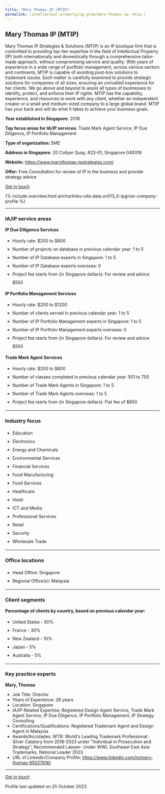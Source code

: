 ```yaml
---
title: 'Mary Thomas IP (MTIP)'
permalink: /intellectual-property/ip-grow/mary-thomas-ip--mtip-/
---
```


## Mary Thomas IP (MTIP)

Mary Thomas IP Strategies & Solutions (MTIP) is an IP boutique firm that is committed to providing top-tier expertise in the field of Intellectual Property (IP) both internationally and domestically through a comprehensive tailor-made approach, without compromising service and quality.
With years of experience in a wide range of portfolio management, across various sectors and continents, MTIP is capable of avoiding post-box solutions to trademark issues. Each matter is carefully examined to provide strategic solutions for companies of all sizes, ensuring an unrivalled experience for her clients. 
We go above and beyond to assist all types of businesses to identify, protect, and enforce their IP rights. MTIP has the capability, experience, and resources to work with any client, whether an independent creator or a small and medium-sized company to a large global brand. MTIP has your back and will do what it takes to achieve your business goals.

<b>Year established in Singapore:</b> 2018

<b>Top focus areas for IA/IP services:</b> Trade Mark Agent Service, IP Due Diligence, IP Portfolio Management

<b>Type of organization:</b> SME

<b>Address in Singapore:</b> 20 Collyer Quay, #23-01, Singapore 049319

<b>Website:</b> <a href='https://www.marythomas-ipstrategies.com/'>https://www.marythomas-ipstrategies.com/</a>

<b>Offer:</b> Free Consultation for review of IP in the business and provide strategy advice

<a class='btn' href='https://form.gov.sg/651116b54fec5f001271017e' target='_blank' rel='noopener'>Get in touch</a>

{% include overview.html anchorlinks=site.data.ov013_0-ipgrow-company-profile %}

---
<a name='ip-related-service-areas'></a>
### IA/IP service areas

**IP Due Diligence Services**

<ul>
<li style='line-height: 27px; margin: 0px 0px !important'>Hourly rate:  $200 to $800</li>
<li style='line-height: 27px; margin: 0px 0px !important'>Number of projects on database in previous calendar year: 1 to 5</li>
<li style='line-height: 27px; margin: 0px 0px !important'>Number of IP Database experts in Singapore: 1 to 5</li>
<li style='line-height: 27px; margin: 0px 0px !important'>Number of IP Database experts overseas: 0</li>
<li style='line-height: 27px; margin: 0px 0px !important'>Project fee starts from (in Singapore dollars):  For review and advice $550</li>
</ul>

**IP Portfolio Management Services**

<ul>
<li style='line-height: 27px; margin: 0px 0px !important'>Hourly rate:  $200 to $1200</li>
<li style='line-height: 27px; margin: 0px 0px !important'>Number of clients served in previous calendar year: 1 to 5</li>
<li style='line-height: 27px; margin: 0px 0px !important'>Number of IP Portfolio Management experts in Singapore: 1 to 5</li>
<li style='line-height: 27px; margin: 0px 0px !important'>Number of IP Portfolio Management experts overseas: 0</li>
<li style='line-height: 27px; margin: 0px 0px !important'>Project fee starts from (in Singapore dollars):  For review and advice $550</li>
</ul>

**Trade Mark Agent Services**

<ul>
<li style='line-height: 27px; margin: 0px 0px !important'>Hourly rate:  $200 to $800</li>
<li style='line-height: 27px; margin: 0px 0px !important'>Number of classes completed in previous calendar year: 501 to 750</li>
<li style='line-height: 27px; margin: 0px 0px !important'>Number of Trade Mark Agents in Singapore: 1 to 5</li>
<li style='line-height: 27px; margin: 0px 0px !important'>Number of Trade Mark Agents overseas: 1 to 5</li>
<li style='line-height: 27px; margin: 0px 0px !important'>Project fee starts from (in Singapore dollars):  Flat fee of $850</li>
</ul>

---
<a name='industry-focus'></a>
### Industry focus

<ul><li style='line-height: 27px; margin: 0px 0px !important'> Education</li><li style='line-height: 27px; margin: 0px 0px !important'>Electronics</li><li style='line-height: 27px; margin: 0px 0px !important'>Energy and Chemicals</li><li style='line-height: 27px; margin: 0px 0px !important'>Environmental Services</li><li style='line-height: 27px; margin: 0px 0px !important'>Financial Services</li><li style='line-height: 27px; margin: 0px 0px !important'>Food Manufacturing</li><li style='line-height: 27px; margin: 0px 0px !important'>Food Services</li><li style='line-height: 27px; margin: 0px 0px !important'>Healthcare</li><li style='line-height: 27px; margin: 0px 0px !important'>Hotel</li><li style='line-height: 27px; margin: 0px 0px !important'>ICT and Media</li><li style='line-height: 27px; margin: 0px 0px !important'>Professional Services</li><li style='line-height: 27px; margin: 0px 0px !important'>Retail</li><li style='line-height: 27px; margin: 0px 0px !important'>Security</li><li style='line-height: 27px; margin: 0px 0px !important'>Wholesale Trade</li></ul>

---
<a name='office-locations'></a>
### Office locations

<ul><li style='line-height: 27px; margin: 0px 0px !important'> Head Office: Singapore</li><li style='line-height: 27px; margin: 0px 0px !important'>Regional Office(s): Malaysia</li></ul>

---
<a name='client-segments'></a>
### Client segments

**Percentage of clients by country, based on previous calendar year:**

<ul><li style='line-height: 27px; margin: 0px 0px !important'> United States - 50%</li><li style='line-height: 27px; margin: 0px 0px !important'>France - 30%</li><li style='line-height: 27px; margin: 0px 0px !important'>New Zealand - 10%</li><li style='line-height: 27px; margin: 0px 0px !important'>Japan - 5%</li><li style='line-height: 27px; margin: 0px 0px !important'>Australia - 5%</li></ul>

---
<a name='key-practice-experts'></a>
### Key practice experts

**Mary, Thomas**

- Job Title: Director
- Years of Experience: 28 years
- Location: Singapore
- IA/IP-Related Expertise: Registered Design Agent Service, Trade Mark Agent Service, IP Due Diligence, IP Portfolio Management, IP Strategy Consulting
- Certifications/Qualifications: Registered Trademark Agent and Design Agent in Malaysia
- Awards/Accolades: WTR: World's Leading Trademark Professional : Silver Catatory from 2018-2023 under "Individual in Prosecution and Strategy", Recommended Lawyer- Under WWL Southeast East Asia Trademarks, National Leader 2023
- URL of LinkedIn/Company Profile: <a href="https://www.linkedin.com/in/mary-thomas-95027616/" target="_blank" rel="noopener">https://www.linkedin.com/in/mary-thomas-95027616/</a>

---
<p>
<a class='btn' href='https://form.gov.sg/651116b54fec5f001271017e' target='_blank' rel='noopener'>Get in touch</a>
</p>
Profile last updated on 25 October 2023
